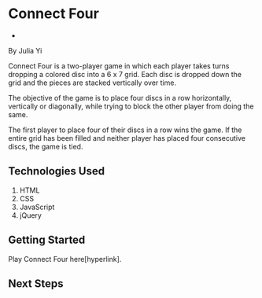 # Connect Four
-
By Julia Yi

Connect Four is a two-player game in which each player takes turns dropping a colored disc into a 6 x 7 grid. Each disc is dropped down the grid and the pieces are stacked vertically over time. 

The objective of the game is to place four discs in a row horizontally, vertically or diagonally, while trying to block the other player from doing the same.

The first player to place four of their discs in a row wins the game. If the entire grid has been filled and neither player has placed four consecutive discs, the game is tied.



## Technologies Used

1. HTML
2. CSS
3. JavaScript
4. jQuery

## Getting Started

Play Connect Four here[hyperlink].

## Next Steps